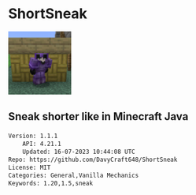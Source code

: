 # ShortSneak
<img src="https://raw.githubusercontent.com/DavyCraft648/ShortSneak/52a206fc106fc4a2ca6f30368e5bd2dc36e99bd6/icon.png" width="128" height="128" />

## Sneak shorter like in Minecraft Java
```properties
Version: 1.1.1
    API: 4.21.1
    Updated: 16-07-2023 10:44:08 UTC
Repo: https://github.com/DavyCraft648/ShortSneak
License: MIT
Categories: General,Vanilla Mechanics
Keywords: 1.20,1.5,sneak
```